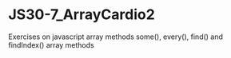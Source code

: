 # JS30-7_ArrayCardio2
Exercises on javascript array methods some(), every(), find() and findIndex() array methods


